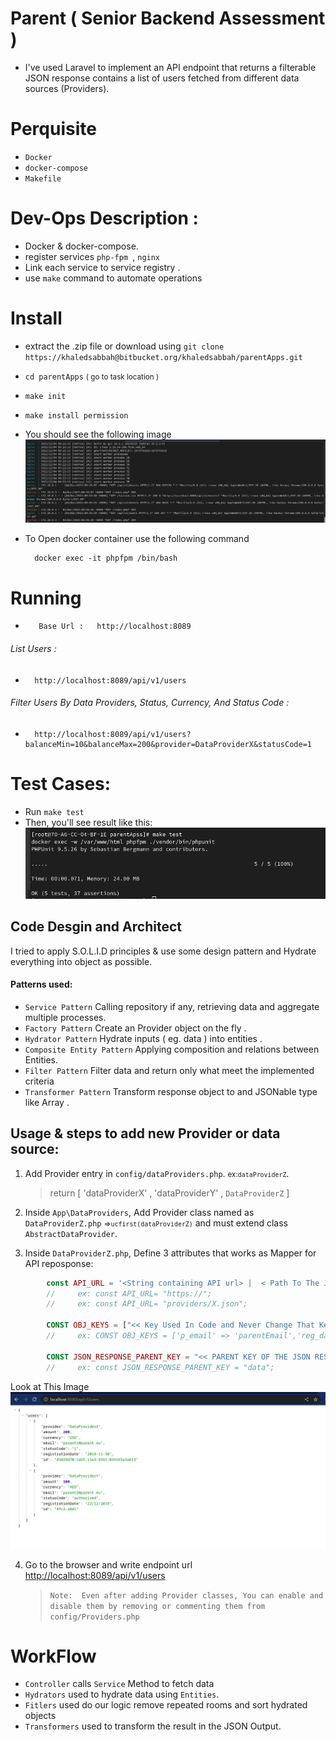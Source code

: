 # Parent ( Senior Backend Assessment )
-  I've used Laravel to implement an API endpoint that returns a filterable JSON response contains a list of 
   users fetched from different data sources (Providers).

# Perquisite
- `Docker`  
- `docker-compose`
- `Makefile`

# Dev-Ops Description :
- Docker & docker-compose. 
- register services  ``php-fpm ``, ``nginx``
- Link each service to service registry .
- use ``make`` command to automate operations

# Install
- extract the .zip file or download using `git clone https://khaledsabbah@bitbucket.org/khaledsabbah/parentApps.git`
- `cd parentApps` <small> ( go to task location )</small>
- `make init`
- `make install permission`
- You should see the following image
![alt text](https://raw.githubusercontent.com/khaledsabbah/parentApps/master/images/docker.png)

- To Open docker container use the following command 
    
        docker exec -it phpfpm /bin/bash
        
# Running
*        Base Url :   http://localhost:8089
###### List Users :
*       http://localhost:8089/api/v1/users  
###### Filter Users By Data Providers, Status, Currency, And Status Code :
*       http://localhost:8089/api/v1/users?balanceMin=10&balanceMax=200&provider=DataProviderX&statusCode=1

# Test Cases:

- Run   `make test`
- Then, you'll see result like this: ![alt text](https://raw.githubusercontent.com/khaledsabbah/parentApps/master/images/test.png) 

## Code Desgin and Architect
I tried to apply S.O.L.I.D principles & use some design pattern and Hydrate everything into object as possible.

#### Patterns used:
- ``Service Pattern``  Calling repository if any, retrieving data and aggregate multiple processes.
- ``Factory Pattern``   Create an Provider object on the fly .
- ``Hydrator Pattern``  Hydrate inputs ( eg. data ) into entities .
- ``Composite Entity Pattern``  Applying composition and relations between Entities.
- ``Filter Pattern``   Filter data and return only what meet the implemented criteria
- ``Transformer Pattern``  Transform response object to and JSONable type like Array .

##  Usage & steps to add new Provider or data source:
1. Add Provider entry in `config/dataProviders.php`.  <SMALL>ex:`dataProviderZ`</SMALL>.
    >   return [ 'dataProviderX' , 'dataProviderY' , `DataProviderZ` ]
    
2. Inside `App\DataProviders`, Add Provider class named as `DataProviderZ.php` <small> =>`ucfirst(dataProviderZ)`</small> and must extend class ``AbstractDataProvider``.
 
3. Inside `DataProviderZ.php`, Define 3 attributes that works as Mapper for API reposponse:
```php
        const API_URL = '<String containing API url> |  < Path To The Json File Inside Storage Public Disk >'; 
        //     ex: const API_URL= "https://";
        //     ex: const API_URL= "providers/X.json";
    
        CONST OBJ_KEYS = ["<< Key Used In Code and Never Change That Key >> " => "API Reponse Key Mapper & changes Per Provider Response"];
        //     ex: CONST OBJ_KEYS = ['p_email' => 'parentEmail','reg_date' => 'Created_At','parent_id' => 'parentIdentification'];
    
        CONST JSON_RESPONSE_PARENT_KEY = "<< PARENT KEY OF THE JSON RESPONSE THAT HOLDS THE ARRAY OF OBJECTS >> ";
        //     ex: const JSON_RESPONSE_PARENT_KEY = "data";
```
Look at This Image ![alt text](https://raw.githubusercontent.com/khaledsabbah/parentApps/master/images/browser.png)
        
4. Go to the browser and write endpoint url [http://localhost:8089/api/v1/users](http://localhost:8089/api/v1/users)
    > ```Note:  Even after adding Provider classes, You can enable and disable them by removing or commenting them from config/Providers.php ```

# WorkFlow
- `Controller` calls `Service` Method to fetch data
- `Hydrators` used to hydrate data using `Entities`.
- `Fitlers` used do our logic remove repeated rooms and sort hydrated objects 
- `Transformers` used to transform the result in the JSON Output.
